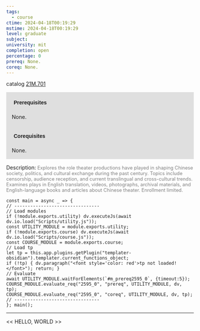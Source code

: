```yaml
---
tags:
  - course
ctime: 2024-04-18T00:19:29
mstime: 2024-04-18T00:19:29
level: graduate
subject: 
university: mit
completion: open
percentage: 0
prereq: None.
coreq: None.
---
```


catalog [21M.701](http://student.mit.edu/catalog/m21Mb.html#21M.701)

<span style="display: block; padding: 15px; background-color: rgb(100, 100, 100, 0.2);"><font id="m_prereq2595_0" style="display: block; font-family: Arial, sans-serif; font-weight: bold; padding: 5px">Prerequisites</font><br><span id="prereq2595_0">None.</span></span>
<span style="display: block; padding: 15px; background-color: rgb(100, 100, 100, 0.2);"><font id="m_coreq2595_0" style="display: block; font-family: Arial, sans-serif; font-weight: bold; padding: 5px">Corequisites</font><br><span id="coreq2595_0">None.</span></span>

<font style="">Description:</font>
<font style="color: grey; font-size: 0.8rem;">Explores the role theater productions have played in shaping Chinese society, politics, and cultural exchange during the past century. Topics include censorship, audience reception, and current translingual and cross-cultural trends. Examines plays in English translation, videos, photographs, archival materials, and English-language books and articles about Chinese theater. Enrollment limited.</font>

```dataviewjs
const main = async _ => {
// --------------------------------
// Load modules
if (!module.exports.utility) dv.executeJs(await dv.io.load("Scripts/utility.js"));
const UTILITY_MODULE = module.exports.utility;
if (!module.exports.course) dv.executeJs(await dv.io.load("Scripts/course.js"));
const COURSE_MODULE = module.exports.course;
// Load tp
let tp = this.app.plugins.getPlugin("templater-obsidian").templater.current_functions_object;
if (!tp) { dv.paragraph("<font style='color: red'>tp not loaded!</font>"); return; }
// Evaluate
await UTILITY_MODULE.waitForElements(`#m_prereq2595_0`, {timeout:5});
COURSE_MODULE.evaluate_req("2595_0", "prereq", UTILITY_MODULE, dv, tp);
COURSE_MODULE.evaluate_req("2595_0", "coreq", UTILITY_MODULE, dv, tp);
// --------------------------------
}; main();
```

---

<< HELLO, WORLD >>
